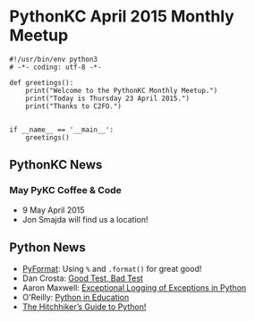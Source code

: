 # PythonKC April 2015 Monthly Meetup

~~~~{python}
#!/usr/bin/env python3
# -*- coding: utf-8 -*-

def greetings():
    print("Welcome to the PythonKC Monthly Meetup.")
    print("Today is Thursday 23 April 2015.")
    print("Thanks to C2FO.")


if __name__ == '__main__':
    greetings()

~~~~

## PythonKC News

### May PyKC Coffee & Code

* 9 May April 2015
* Jon Smajda will find us a location!

## Python News

* [PyFormat](http://pyformat.info): Using `%` and `.format()` for great good!
* Dan Crosta: [Good Test, Bad Test](http://late.am/post/2015/04/20/good-test-bad-test.html)
* Aaron Maxwell: [Exceptional Logging of Exceptions in Python](https://www.loggly.com/blog/exceptional-logging-of-exceptions-in-python/)
*  O'Reilly: [Python in Education](http://www.oreilly.com/programming/free/python-in-education.csp)
* [The Hitchhiker’s Guide to Python!](http://docs.python-guide.org/en/latest/)
